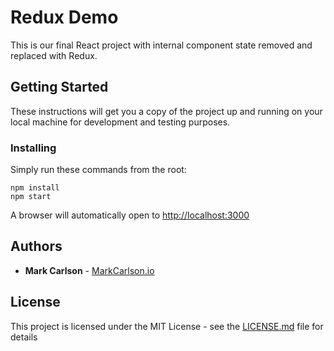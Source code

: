 # Redux Demo

This is our final React project with internal component state removed and replaced with Redux.

## Getting Started

These instructions will get you a copy of the project up and running on your local machine for development and testing purposes.

### Installing

Simply run these commands from the root:

```
npm install
npm start
```

A browser will automatically open to [http://localhost:3000](http://localhost:3000)

## Authors

* **Mark Carlson** - [MarkCarlson.io](https://markcarlson.io)

## License

This project is licensed under the MIT License - see the [LICENSE.md](LICENSE.md) file for details
